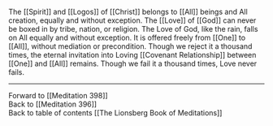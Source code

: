 The [[Spirit]] and [[Logos]] of [[Christ]] belongs to [[All]] beings and All creation, equally and without exception. The [[Love]] of [[God]] can never be boxed in by tribe, nation, or religion. The Love of God, like the rain, falls on All equally and without exception. It is offered freely from [[One]] to [[All]], without mediation or precondition. Though we reject it a thousand times, the eternal invitation into Loving [[Covenant Relationship]] between [[One]] and [[All]] remains. Though we fail it a thousand times, Love never fails. 

___

Forward to [[Meditation 398]]  
Back to [[Meditation 396]]  
Back to table of contents [[The Lionsberg Book of Meditations]]  